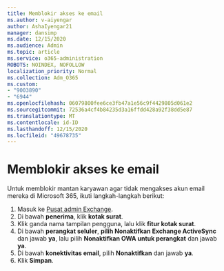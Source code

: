 ```yaml
---
title: Memblokir akses ke email
ms.author: v-aiyengar
author: AshaIyengar21
manager: dansimp
ms.date: 12/15/2020
ms.audience: Admin
ms.topic: article
ms.service: o365-administration
ROBOTS: NOINDEX, NOFOLLOW
localization_priority: Normal
ms.collection: Adm_O365
ms.custom:
- "9003890"
- "6944"
ms.openlocfilehash: 06079800fee6ce3fb47a1e56c9f4429805d061e2
ms.sourcegitcommit: 72536a4cf4b84235d3a16ffdd428a92f38dd5e87
ms.translationtype: MT
ms.contentlocale: id-ID
ms.lasthandoff: 12/15/2020
ms.locfileid: "49678735"
---
```

# <a name="block-access-to-email"></a>Memblokir akses ke email

Untuk memblokir mantan karyawan agar tidak mengakses akun email mereka di Microsoft 365, ikuti langkah-langkah berikut:

1. Masuk ke [Pusat admin Exchange](https://go.microsoft.com/fwlink/?linkid=2138629).
1. Di bawah **penerima**, klik **kotak surat**.
1. Klik ganda nama tampilan pengguna, lalu klik **fitur kotak surat**.
1. Di bawah **perangkat seluler**, **pilih Nonaktifkan Exchange ActiveSync** dan jawab **ya**, lalu pilih **Nonaktifkan OWA untuk perangkat** dan jawab **ya**.
1. Di bawah **konektivitas email**, pilih **Nonaktifkan** dan jawab **ya**.
1. Klik **Simpan**.
